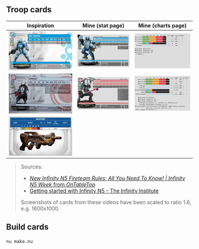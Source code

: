 ## Troop cards

| Inspiration                                           | Mine (stat page)                 | Mine (charts page)                |
|-------------------------------------------------------|----------------------------------|----------------------------------|
| ![](assets/4fb8339e-3d5d-4f70-9e3e-3f76bb449dd4.jpeg) | ![](assets/panoceania-orc.1.png) | ![](assets/panoceania-orc.2.png) |
| ![](assets/c10788ac-cffd-4494-8f02-d7eaafcc30fa.jpeg) | ![](assets/jsa-shikami.1.png)    | ![](assets/jsa-shikami.2.png)    |
| ![](assets/e3948ce6-e52d-4d15-be89-131ea8f03858.jpeg) |                                  |                                  |

> Sources:
> - [_New Infinity N5 Fireteam Rules; All You Need To Know! | Infinity N5 Week_ from _OnTableTop_][video-1]
> - [Getting started with Infinity N5 – The Infinity Institute][video-2]
>
> Screenshots of cards from these videos have been scaled to ratio 1.6, e.g. 1600x1000.

## Build cards
```nushell
nu make.nu
```

[video-1]: https://youtu.be/DhcczP8GJhE
[video-2]: https://youtu.be/fX7fCxJVDd4
